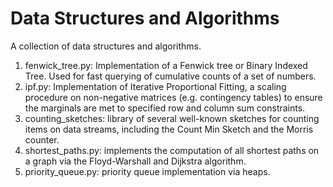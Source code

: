 # Data Structures and Algorithms
A collection of data structures and algorithms.

1. fenwick_tree.py: Implementation of a Fenwick tree or Binary Indexed Tree. Used for fast querying of cumulative counts of a set of numbers.
2. ipf.py: Implementation of Iterative Proportional Fitting, a scaling procedure on non-negative matrices (e.g. contingency tables) to ensure the marginals are met to specified row and column sum constraints.
3. counting_sketches: library of several well-known sketches for counting items on data streams, including the Count Min Sketch and the Morris counter.
4. shortest_paths.py: implements the computation of all shortest paths on a graph via the Floyd-Warshall and Dijkstra algorithm.
5. priority_queue.py: priority queue implementation via heaps.
